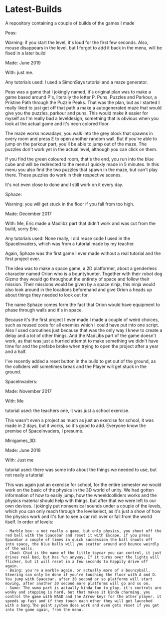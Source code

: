 # Latest-Builds
A repository containing a couple of builds of the games I made

Peas: 

Warning: if you start the level, it's loud for the first few seconds. 
    Also, mouse disappears in the level, but I forgot to add it back in the menu, will be fixed in a later build

Made: June 2019

With: just me.

Any tutorials used: I used a SimonSays tutorial and a maze generator.

Peas was a game that I jokingly named, it's original plan was to make a game based around P's, literally the letter P.
Puns, Puzzles and Parkour, a Pristine Path through the Puzzle Peaks. 
That was the plan, but as I started I really liked to just get off that path a make a autogenerated maze that would give you the puzzles, parkour and puns. 
This would make it easier for myself as I'm really bad a leveldesign, something that is obvious when you look at the actual game and it's neon colored floor.

The maze works nowadays, you walk into the grey block that spawns in every room and press E to open another random wall. But if you're able to jump on the parkour part, you'll be able to jump out of the maze. The puzzles don't work yet in the actual level, although you can click on them.

If you find the green coloured room, that's the end, you run into the blue cube and will be redirected to the menu I quickly made in 5 minutes. In this menu you also find the two puzzles that spawn in the maze, but can't play there. These puzzles do work in their respective scenes.

It's not even close to done and I still work on it every day.


Sphaze: 

Warning: you will get stuck in the floor if you fall from too high.

Made: December 2017

With: Me, Eric made a Madlibz part that didn't work and was cut  from the build, sorry Eric.

Any tutorials used: None really, I did reuse code I used in the SpaceInvaders, which was from a tutorial made by my teacher.

Again, Sphaze was the first game I ever made without a real tutorial and the first project ever.

The idea was to make a space game, a 2D platformer, about a genderless character named Orion who is a bountyhunter. Together with their robot dog Gizmo they would go throughout the entirety of space and follow their mission.
Their missions would be given by a space ninja, this ninja would also look around in the locations beforehand and give Orion a heads up about things they needed to look out for.

The name Sphaze comes form the fact that Orion would have equipment to phase through walls and it's in space.

Because it's the first project I ever made I made a couple of weird choices, such as reused code for all enemies which I could have put into one script. Also I used coroutines just because that was the only way I knew to create a delay and a lot of other things.
And the MadLibs part of the game doesn't work, as that was just a hurried attempt to make something we didn't have time for and the prefabe broke when trying to open the project after a year and a half.

I've recently added a reset button in the build to get out of the ground, as the colliders will sometimes break and the Player will get stuck in the ground.


SpaceInvaders:

Made: November 2017

With: Me

tutorial used: the teachers one, it was just a school exercise.

This wasn't even a project as much as just an exercise for school, it was made in 2 days, but it works, so it's good to add.
Everyone know the premise of SpaceInvaders, I presume.


Minigames_3D:

Made: June 2018

With: Just me

tutorial used: there was some info about the things we needed to use, but not really a tutorial

This was again just an exercise for school, for the entire semester we would work on the basic of the physics in the 3D world of unity.
We had gotten information of how to easily jump, how the wheeldcolliders works and the physics material should help with things, but after that we were left to our own devices. I jokingly put nonsensical sounds under a couple of the levels, which you can only reach through the levelselect, as it's just a show of how the physics work and it's fun to see a car roll over or fall from the world itself.
In order of levels:
    
    - Marble box: a not really a game, but only physics, you shoot off the red ball with the Spacebar and reset it with Escape, if you press Spacebar a couple of times in quick succession the ball shoots off into space, the blue balls will you scatter around and bounce weirdly of the walls.
    - Chad: Chad is the name of the little toycar you can control, it just drives real bad, but has fun anyway. If it turns over the lights will flicker, but it will reset in a few seconds to happily drive off again.
    - Boing: you're a marble again, or actually more of a bouncyball. Steering can only be done if you're touching the floor with A and D. You jump with Spacebar. after 30 second or so platforms will start moving, after another 30 second more platforms will go and so on.
    - Sumo: The sumo part is actually kinda fun to play, it's controls are wonky and stopping is hard, but that makes it kinda charming. you control the game with WASD and the Arrow keys for the other player. it speeds up fast and if they touch each other they will get launched with a bang.The point system does work and even gets reset if you get into the game again, from the menu.
